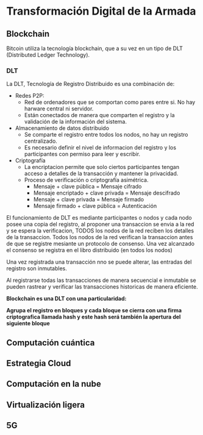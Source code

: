 # Transformación Digital de la Armada

## Blockchain
Bitcoin utiliza la tecnología blockchain, que a su vez en un tipo de DLT (Distributed Ledger Technology).

### DLT
La DLT, Tecnología de Registro Distribuido es una combinación de:
+ Redes P2P:
  + Red de ordenadores que se comportan como pares entre si. No hay harware central ni servidor.
  + Están conectados de manera que comparten el registro y la validación de la información del sistema.
+ Almacenamiento de datos distribuido
  + Se comparte el registro entre todos los nodos, no hay un registro centralizado.
  + Es necesario definir el nivel de informacion del registro y los participantes con permiso para leer y escribir.
+ Criptografía
  + La encriptacion permite que solo ciertos participantes tengan acceso a detalles de la transacción y mantener la privacidad.
  + Proceso de verificación o criptografía asimétrica.
    + Mensaje + clave pública = Mensaje cifrado
    + Mensaje encriptado + clave privada = Mensaje descifrado
    + Mensaje + clave privada = Mensaje firmado
    + Mensaje firmado + clave pública = Autenticación

 El funcionamiento de DLT es mediante participantes o nodos y cada nodo posee una copia del registro, al proponer una transaccion se envia a la red y se espera la verificacion, TODOS los nodos de la red reciben los detalles de la transaccion. Todos los nodos de la red verifican la transaccion antes de que se registre  mesiante un protocolo de consenso. Una vez alcanzado el consenso se registra en el libro distribuido (en todos los nodos)

 Una vez registrada una transacción nno se puede alterar, las entradas del registro son inmutables.

 Al registrarse todas las transacciones de manera secuencial e inmutable se pueden rastrear y verificar las transacciones historicas de manera eficiente.

 **Blockchain es una DLT con una particularidad:**
 
 **Agrupa el registro en bloques y cada bloque se cierra con una firma criptografica llamada hash y este hash será también la apertura del siguiente bloque**
## Computación cuántica

## Estrategia Cloud

## Computación en la nube

## Virtualización ligera

## 5G
